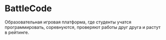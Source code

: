 # BattleCode
Образовательная игровая платформа, где студенты учатся
программировать, соревнуются, проверяют работы друг друга и растут в
рейтинге.